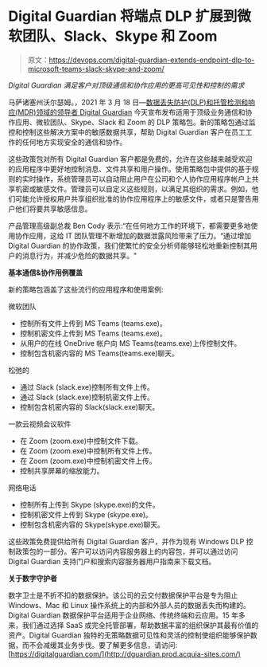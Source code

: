 # Digital Guardian 将端点 DLP 扩展到微软团队、Slack、Skype 和 Zoom

> 原文：<https://devops.com/digital-guardian-extends-endpoint-dlp-to-microsoft-teams-slack-skype-and-zoom/>

*Digital Guardian 满足客户对顶级通信和协作应用的更高可见性和控制的需求*

马萨诸塞州沃尔瑟姆。，2021 年 3 月 18 日—[数据丢失防护(DLP)和托管检测和响应(MDR)领域的领导者 Digital Guardian](https://digitalguardian.com/platform-overview) 今天宣布发布适用于顶级业务通信和协作应用、微软团队、Skype、Slack 和 Zoom 的 DLP 策略包。新的策略包通过监控和控制这些解决方案中的敏感数据共享，帮助 Digital Guardian 客户在员工工作的任何地方实现安全的通信和协作。

这些政策包对所有 Digital Guardian 客户都是免费的，允许在这些越来越受欢迎的应用程序中更好地控制消息、文件共享和用户操作。使用策略包中提供的基于规则的实时操作，系统管理员可以自动阻止用户在公司和个人协作应用程序帐户上共享机密或敏感文件。管理员可以自定义这些规则，以满足其组织的需求。例如，他们可能允许授权用户共享组织批准的协作应用程序上的敏感文件，或者只是警告用户他们将要共享敏感信息。

产品管理高级副总裁 Ben Cody 表示:“在任何地方工作的环境下，都需要更多地使用协作应用，这给 IT 团队管理不断增加的数据泄露风险带来了压力。“通过增加 Digital Guardian 的协作政策，我们使繁忙的安全分析师能够轻松地重新控制其用户的消息行为，并减少危险的数据共享。"

**基本通信&协作用例覆盖**

新的策略包涵盖了这些流行的应用程序和使用案例:

微软团队

*   控制所有文件上传到 MS Teams (teams.exe)。
*   控制机密文件上传到 MS Teams (teams.exe)。
*   从用户的在线 OneDrive 帐户向 MS Teams(teams.exe)上传控制文件。
*   控制包含机密内容的 MS Teams(teams.exe)聊天。

松弛的

*   通过 Slack (slack.exe)控制所有文件上传。
*   通过 Slack (slack.exe)控制机密文件上传。
*   控制包含机密内容的 Slack(slack.exe)聊天。

一款云视频会议软件

*   在 Zoom (zoom.exe)中控制文件下载。
*   在 Zoom (zoom.exe)中控制所有文件上传。
*   在 Zoom (zoom.exe)中控制机密文件上传。
*   控制共享屏幕的缩放能力。

网络电话

*   控制所有上传到 Skype (skype.exe)的文件。
*   控制机密文件上传到 Skype (skype.exe)。
*   控制包含机密内容的 Skype(skype.exe)聊天。

这些政策免费提供给所有 Digital Guardian 客户，并作为现有 Windows DLP 控制政策包的一部分。客户可以访问内容服务器上的内容包，并可以通过访问 Digital Guardian 支持门户和搜索内容服务器用户指南来下载文档。

**关于数字守护者**

数字卫士是不折不扣的数据保护。该公司的云交付数据保护平台是专为阻止 Windows、Mac 和 Linux 操作系统上的内部和外部人员的数据丢失而构建的。Digital Guardian 数据保护平台适用于企业网络、传统终端和云应用。15 年多来，我们通过选择 SaaS 或完全托管部署，帮助数据丰富的组织保护其最有价值的资产。Digital Guardian 独特的无策略数据可见性和灵活的控制使组织能够保护数据，而不会减缓其业务步伐。要了解更多信息，请访问:[https://digitalguardian.com/](http://dguardian.prod.acquia-sites.com/)
